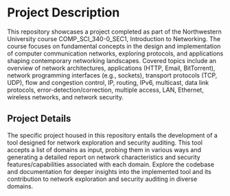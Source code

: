 
# Project Description
This repository showcases a project completed as part of the Northwestern University course COMP_SCI_340-0_SEC1, Introduction to Networking. The course focuses on fundamental concepts in the design and implementation of computer communication networks, exploring protocols, and applications shaping contemporary networking landscapes. Covered topics include an overview of network architectures, applications (HTTP, Email, BitTorrent), network programming interfaces (e.g., sockets), transport protocols (TCP, UDP), flow and congestion control, IP, routing, IPv6, multicast, data link protocols, error-detection/correction, multiple access, LAN, Ethernet, wireless networks, and network security.

## Project Details
The specific project housed in this repository entails the development of a tool designed for network exploration and security auditing. This tool accepts a list of domains as input, probing them in various ways and generating a detailed report on network characteristics and security features/capabilities associated with each domain. Explore the codebase and documentation for deeper insights into the implemented tool and its contribution to network exploration and security auditing in diverse domains.
